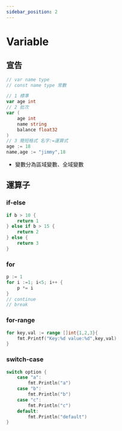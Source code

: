 ```yaml
---
sidebar_position: 2
---
```


# Variable

## 宣告
```go
// var name type 
// const name type 常數

// 1 標準
var age int
// 2 批次
var (
    age int
    name string
    balance float32
)
// 3 簡短格式 名字:=運算式
age := 18
name,age := "jimmy",18
```

- 變數分為區域變數、全域變數

## 運算子

### if-else
```go
if b > 10 {
    return 1
} else if b > 15 {
    return 2
} else {
    return 3
}
```

### for
```go
p := 1
for i :=1; i<5; i++ {
    p *= i
}
// continue
// break
```

### for-range
```go
for key,val := range []int{1,2,3}{
    fmt.Printf("Key:%d value:%d",key,val)
}
```

### switch-case
```go
switch option {
    case "a":
        fmt.Println("a")
    case "b":
        fmt.Println("b")
    case "c":
        fmt.Println("c")
    default:
        fmt.Println("default")
}
```

